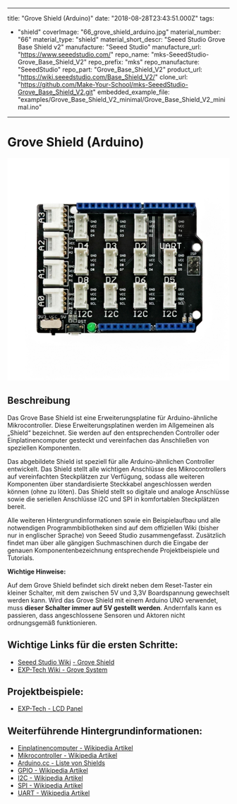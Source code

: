 
---
title: "Grove Shield (Arduino)"
date: "2018-08-28T23:43:51.000Z"
tags: 
  - "shield"
coverImage: "66_grove_shield_arduino.jpg"
material_number: "66"
material_type: "shield"
material_short_descr: "Seeed Studio Grove Base Shield v2"
manufacture: "Seeed Studio"
manufacture_url: "https://www.seeedstudio.com/"
repo_name: "mks-SeeedStudio-Grove_Base_Shield_V2"
repo_prefix: "mks"
repo_manufacture: "SeeedStudio"
repo_part: "Grove_Base_Shield_V2"
product_url: "https://wiki.seeedstudio.com/Base_Shield_V2/"
clone_url: "https://github.com/Make-Your-School/mks-SeeedStudio-Grove_Base_Shield_V2.git"
embedded_example_file: "examples/Grove_Base_Shield_V2_minimal/Grove_Base_Shield_V2_minimal.ino"
---


# Grove Shield (Arduino)

![Grove Shield (Arduino)](66_grove_shield_arduino.jpg)

## Beschreibung
Das Grove Base Shield ist eine Erweiterungsplatine für Arduino-ähnliche Mikrocontroller. Diese Erweiterungsplatinen werden im Allgemeinen als „Shield“ bezeichnet. Sie werden auf den entsprechenden Controller oder Einplatinencomputer gesteckt und vereinfachen das Anschließen von speziellen Komponenten.

Das abgebildete Shield ist speziell für alle Arduino-ähnlichen Controller entwickelt. Das Shield stellt alle wichtigen Anschlüsse des Mikrocontrollers auf vereinfachten Steckplätzen zur Verfügung, sodass alle weiteren Komponenten über standardisierte Steckkabel angeschlossen werden können (ohne zu löten). Das Shield stellt so digitale und analoge Anschlüsse sowie die seriellen Anschlüsse I2C und SPI in komfortablen Steckplätzen bereit.

Alle weiteren Hintergrundinformationen sowie ein Beispielaufbau und alle notwendigen Programmbibliotheken sind auf dem offiziellen Wiki (bisher nur in englischer Sprache) von Seeed Studio zusammengefasst. Zusätzlich findet man über alle gängigen Suchmaschinen durch die Eingabe der genauen Komponentenbezeichnung entsprechende Projektbeispiele und Tutorials.

**Wichtige Hinweise:**

Auf dem Grove Shield befindet sich direkt neben dem Reset-Taster ein kleiner Schalter, mit dem zwischen 5V und 3,3V Boardspannung gewechselt werden kann. Wird das Grove Shield mit einem Arduino UNO verwendet, muss **dieser Schalter immer auf 5V gestellt werden**. Andernfalls kann es passieren, dass angeschlossene Sensoren und Aktoren nicht ordnungsgemäß funktionieren.

 



<!-- infolist -->

## Wichtige Links für die ersten Schritte:

- [Seeed Studio Wiki](http://wiki.seeedstudio.com/Base_Shield_V2/) [- Grove Shield](http://wiki.seeedstudio.com/Base_Shield_V2/)
- [EXP-Tech Wiki - Grove System](https://www.exp-tech.de/seeed-grove-wiki)

## Projektbeispiele:

- [EXP-Tech - LCD Panel](https://www.exp-tech.de/blog/seeed-studio-grove-lcd-projekt)

## Weiterführende Hintergrundinformationen:

- [Einplatinencomputer - Wikipedia Artikel](https://de.wikipedia.org/wiki/Einplatinencomputer)
- [Mikrocontroller - Wikipedia Artikel](https://de.wikipedia.org/wiki/Mikrocontroller)
- [Arduino.cc - Liste von Shields](http://playground.arduino.cc/Main/SimilarBoards#goShie)
- [GPIO - Wikipedia Artikel](https://de.wikipedia.org/wiki/Allzweckeingabe/-ausgabe)
- [I2C - Wikipedia Artikel](https://de.wikipedia.org/wiki/I%C2%B2C)
- [SPI - Wikipedia Artikel](https://de.wikipedia.org/wiki/Serial_Peripheral_Interface)
- [UART - Wikipedia Artikel](https://de.wikipedia.org/wiki/Universal_Asynchronous_Receiver_Transmitter)

